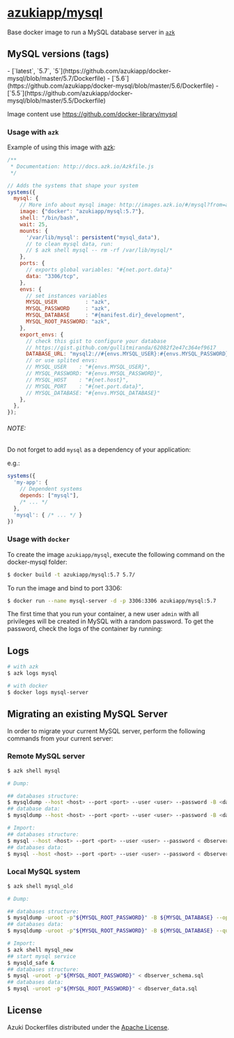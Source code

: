 [azukiapp/mysql](http://images.azk.io/#/mysql)
==================

Base docker image to run a MySQL database server in [`azk`](http://azk.io)

MySQL versions (tags)
---

<versions>
- [`latest`,  `5.7`, `5`](https://github.com/azukiapp/docker-mysql/blob/master/5.7/Dockerfile)
- [`5.6`](https://github.com/azukiapp/docker-mysql/blob/master/5.6/Dockerfile)
- [`5.5`](https://github.com/azukiapp/docker-mysql/blob/master/5.5/Dockerfile)
</versions>

Image content use https://github.com/docker-library/mysql

### Usage with `azk`

Example of using this image with [azk](http://azk.io):

```js
/**
 * Documentation: http://docs.azk.io/Azkfile.js
 */

// Adds the systems that shape your system
systems({
  mysql: {
    // More info about mysql image: http://images.azk.io/#/mysql?from=azkfile-mysql-images
    image: {"docker": "azukiapp/mysql:5.7"},
    shell: "/bin/bash",
    wait: 25,
    mounts: {
      '/var/lib/mysql': persistent("mysql_data"),
      // to clean mysql data, run:
      // $ azk shell mysql -- rm -rf /var/lib/mysql/*
    },
    ports: {
      // exports global variables: "#{net.port.data}"
      data: "3306/tcp",
    },
    envs: {
      // set instances variables
      MYSQL_USER         : "azk",
      MYSQL_PASSWORD     : "azk",
      MYSQL_DATABASE     : "#{manifest.dir}_development",
      MYSQL_ROOT_PASSWORD: "azk",
    },
    export_envs: {
      // check this gist to configure your database
      // https://gist.github.com/gullitmiranda/62082f2e47c364ef9617
      DATABASE_URL: "mysql2://#{envs.MYSQL_USER}:#{envs.MYSQL_PASSWORD}@#{net.host}:#{net.port.data}/#{envs.MYSQL_DATABASE}",
      // or use splited envs:
      // MYSQL_USER    : "#{envs.MYSQL_USER}",
      // MYSQL_PASSWORD: "#{envs.MYSQL_PASSWORD}",
      // MYSQL_HOST    : "#{net.host}",
      // MYSQL_PORT    : "#{net.port.data}",
      // MYSQL_DATABASE: "#{envs.MYSQL_DATABASE}"
    },
  },
});
```

###### NOTE:

Do not forget to add `mysql` as a dependency of your application:

e.g.:

```js
systems({
  'my-app': {
    // Dependent systems
    depends: ["mysql"],
    /* ... */
  },
  'mysql': { /* ... */ }
})
```

### Usage with `docker`

To create the image `azukiapp/mysql`, execute the following command on the docker-mysql folder:

```sh
$ docker build -t azukiapp/mysql:5.7 5.7/
```

To run the image and bind to port 3306:

```sh
$ docker run --name mysql-server -d -p 3306:3306 azukiapp/mysql:5.7
```

The first time that you run your container, a new user `admin` with all privileges
will be created in MySQL with a random password. To get the password, check the logs
of the container by running:

Logs
---

```sh
# with azk
$ azk logs mysql

# with docker
$ docker logs mysql-server
```

Migrating an existing MySQL Server
----------------------------------

In order to migrate your current MySQL server, perform the following commands from your current server:

### Remote MySQL server

```sh
$ azk shell mysql

# Dump:

## databases structure:
$ mysqldump --host <host> --port <port> --user <user> --password -B <database name(s)> --opt -d > dbserver_schema.sql
## database data:
$ mysqldump --host <host> --port <port> --user <user> --password -B <database name(s)> --quick --single-transaction -t -n > dbserver_data.sql

# Import:
## databases structure:
$ mysql --host <host> --port <port> --user <user> --password < dbserver_schema.sql
## databases data:
$ mysql --host <host> --port <port> --user <user> --password < dbserver_data.sql
```

### Local MySQL system

```sh
$ azk shell mysql_old

# Dump:

## databases structure:
$ mysqldump -uroot -p"${MYSQL_ROOT_PASSWORD}" -B ${MYSQL_DATABASE} --opt -d > dbserver_schema.sql
## databases data:
$ mysqldump -uroot -p"${MYSQL_ROOT_PASSWORD}" -B ${MYSQL_DATABASE} --quick --single-transaction -t -n > dbserver_data.sql

# Import:
$ azk shell mysql_new
## start mysql service
$ mysqld_safe &
## databases structure:
$ mysql -uroot -p"${MYSQL_ROOT_PASSWORD}" < dbserver_schema.sql
## databases data:
$ mysql -uroot -p"${MYSQL_ROOT_PASSWORD}" < dbserver_data.sql
```

## License

Azuki Dockerfiles distributed under the [Apache License][license].

[license]: ./LICENSE
